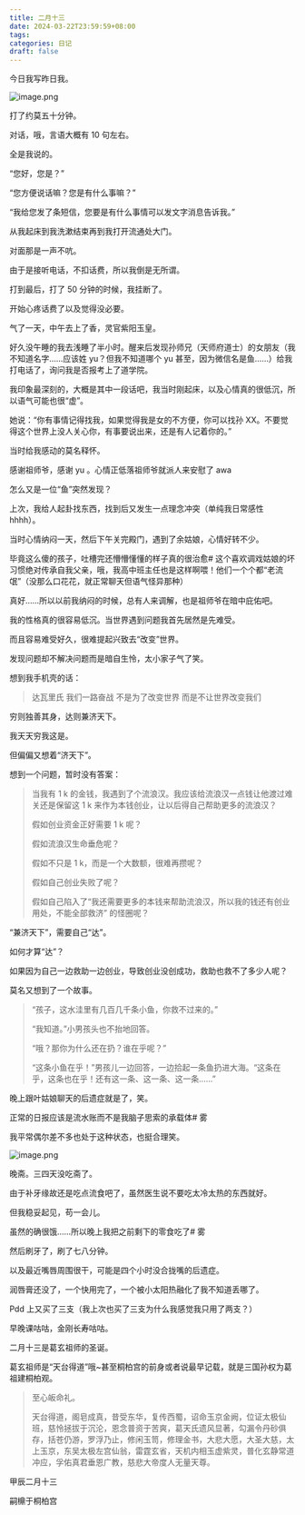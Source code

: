 ```yaml
---
title: 二月十三
date: 2024-03-22T23:59:59+08:00
tags: 
categories: 日记
draft: false
---
```

今日我写昨日我。

![image.png](https://cdn.jsdelivr.net/gh/luo029/blogimage@main/24%200323%200812%2044.png)

打了约莫五十分钟。

对话，哦，言语大概有 10 句左右。

全是我说的。

“您好，您是？”

“您方便说话嘛？您是有什么事嘛？”

“我给您发了条短信，您要是有什么事情可以发文字消息告诉我。”

从我起床到我洗漱结束再到我打开流通处大门。

对面那是一声不吭。

由于是接听电话，不扣话费，所以我倒是无所谓。

打到最后，打了 50 分钟的时候，我挂断了。

开始心疼话费了以及觉得没必要。

气了一天，中午去上了香，灵官紫阳玉皇。

好久没午睡的我去浅睡了半小时。醒来后发现孙师兄（天师府道士）的女朋友（我不知道名字……应该姓 yu？但我不知道哪个 yu 甚至，因为微信名是鱼……）给我打电话了，询问我是否报考上了道学院。

我印象最深刻的，大概是其中一段话吧，我当时刚起床，以及心情真的很低沉，所以语气可能也很“虚”。

她说：“你有事情记得找我，如果觉得我是女的不方便，你可以找孙 XX。不要觉得这个世界上没人关心你，有事要说出来，还是有人记着你的。”

当时给我感动的莫名释怀。

感谢祖师爷，感谢 yu 。心情正低落祖师爷就派人来安慰了 awa

怎么又是一位“鱼”突然发现？

上次，我给人起卦找东西，找到后又发生一点理念冲突（单纯我日常感性 hhhh）。

当时心情纳闷一天，然后下午关完殿门，遇到了余姑娘，心情好转不少。

毕竟这么傻的孩子，吐槽完还懵懵懂懂的样子真的很治愈# 这个喜欢调戏姑娘的坏习惯绝对传承自我父亲，哦，我高中班主任也是这样啊喂！他们一个个都“老流氓”（没那么口花花，就正常聊天但语气怪异那种）

真好……所以以前我纳闷的时候，总有人来调解，也是祖师爷在暗中庇佑吧。

我的性格真的很容易低沉。当世界遇到问题我首先居然是先难受。

而且容易难受好久，很难提起兴致去“改变”世界。

发现问题却不解决问题而是暗自生怜，太小家子气了笑。

想到我手机壳的话：

> 达瓦里氏
> 我们一路奋战
> 不是为了改变世界
> 而是不让世界改变我们

穷则独善其身，达则兼济天下。

我天天穷我这是。

但偏偏又想着“济天下”。

想到一个问题，暂时没有答案：

> 当我有 1 k 的金钱，我遇到了个流浪汉。我应该给流浪汉一点钱让他渡过难关还是保留这 1 k 来作为本钱创业，让以后得自己帮助更多的流浪汉？
> 
> 假如创业资金正好需要 1 k 呢？
> 
> 假如流浪汉生命垂危呢？
> 
> 假如不只是 1 k，而是一个大数额，很难再攒呢？
> 
> 假如自己创业失败了呢？
> 
> 假如自己陷入了“我还需要更多的本钱来帮助流浪汉，所以我的钱还有创业用处，不能全部救济” 的怪圈呢？

“兼济天下”，需要自己“达”。

如何才算“达”？

如果因为自己一边救助一边创业，导致创业没创成功，救助也救不了多少人呢？

莫名又想到了一个故事。

> “孩子，这水洼里有几百几千条小鱼，你救不过来的。”
> 
> “我知道。”小男孩头也不抬地回答。
> 
> “哦？那你为什么还在扔？谁在乎呢？”
> 
> “这条小鱼在乎！”男孩儿一边回答，一边拾起一条鱼扔进大海。“这条在乎，这条也在乎！还有这一条、这一条、这一条……”

晚上跟叶姑娘聊天的后遗症就是了，笑。

正常的日报应该是流水账而不是我脑子思索的承载体# 雾

我平常偶尔差不多也处于这种状态，也挺合理笑。

![image.png](https://cdn.jsdelivr.net/gh/luo029/blogimage@main/24%200323%200836%2011.png)

晚斋。三四天没吃斋了。

由于补牙缘故还是吃点流食吧了，虽然医生说不要吃太冷太热的东西就好。

但我稳妥起见，苟一会儿。

虽然的确很饿……所以晚上我把之前剩下的零食吃了# 雾

然后刷牙了，刷了七八分钟。

以及最近嘴唇周围很干，可能是四个小时没合拢嘴的后遗症。

润唇膏还没了，一个快用完了，一个被小太阳热融化了我不知道丢哪了。

Pdd 上又买了三支（我上次也买了三支为什么我感觉我只用了两支？）

早晚课咕咕，金刚长寿咕咕。

二月十三是葛玄祖师的圣诞。

葛玄祖师是“天台得道”哦~甚至桐柏宫的前身或者说最早记载，就是三国孙权为葛祖建桐柏观。

> 至心皈命礼。
> 
> 天台得道，阁皂成真，昔受东华，复传西蜀，诏命玉京金阙，位证太极仙班，慈怜拯拔于沉沦，恩念普资于苦爽，葛天氏遗风显著，勾漏令丹砂俱存，括苍仍游，罗浮乃止，修闲玉笥，修理金书，大悲大愿，大圣大慈，太上玉京，东吴太极左宫仙翁，雷霆玄省，天机内相玉虚紫灵，普化玄静常道冲应，孚佑真君垂恩广教，慈悲大帝度人无量天尊。

甲辰二月十三

嗣檙于桐柏宫
